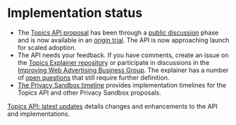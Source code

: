 # Implementation status

- The [Topics API proposal](https://github.com/jkarlin/topics) has been through a [public discussion](https://github.com/jkarlin/topics/issues) phase  and is now available in an [origin trial](https://github.com/jkarlin/topics/issues). The API is now approaching launch for scaled adoption. 
- The API needs your feedback. If you have comments, create an issue on the [Topics Explainer repository](https://github.com/jkarlin/topics) or participate in discussions in the [Improving Web Advertising Business Group](https://www.w3.org/community/web-adv/participants). The explainer has a number of [open questions](https://github.com/jkarlin/topics/issues) that still require further definition.
- [The Privacy Sandbox timeline](http://privacysandbox.com/timeline) provides implementation timelines for the Topics API and other Privacy Sandbox proposals.

[Topics API: latest updates](https://developer.chrome.com/docs/privacy-sandbox/topics/latest/) details changes and enhancements to the API and implementations.